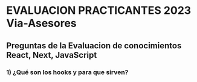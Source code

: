 # EVALUACION PRACTICANTES 2023 Via-Asesores

## Preguntas de la Evaluacion de conocimientos React, Next, JavaScript

### 1) ¿Qué son los hooks y para que sirven?

